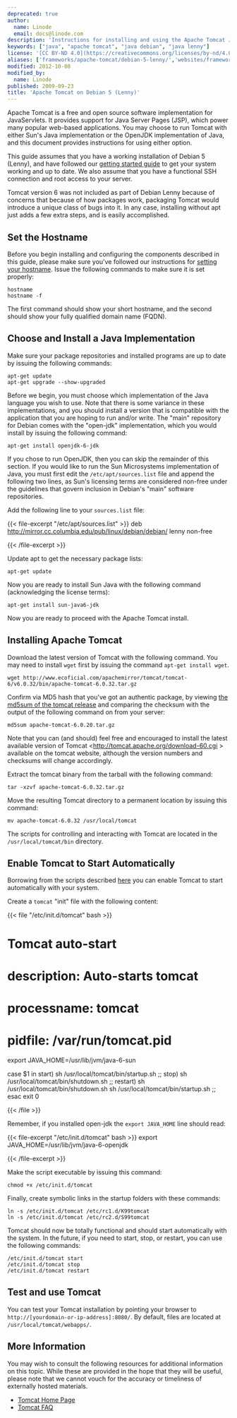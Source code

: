 ```yaml
---
deprecated: true
author:
  name: Linode
  email: docs@linode.com
description: 'Instructions for installing and using the Apache Tomcat Java Servlet engine on Debian 5 (Lenny).'
keywords: ["java", "apache tomcat", "java debian", "java lenny"]
license: '[CC BY-ND 4.0](https://creativecommons.org/licenses/by-nd/4.0)'
aliases: ['frameworks/apache-tomcat/debian-5-lenny/','websites/frameworks/apache-tomcat-on-debian-5-lenny/']
modified: 2012-10-08
modified_by:
  name: Linode
published: 2009-09-23
title: 'Apache Tomcat on Debian 5 (Lenny)'
---
```




Apache Tomcat is a free and open source software implementation for JavaServlets. It provides support for Java Server Pages (JSP), which power many popular web-based applications. You may choose to run Tomcat with either Sun's Java implementation or the OpenJDK implementation of Java, and this document provides instructions for using either option.

This guide assumes that you have a working installation of Debian 5 (Lenny), and have followed our [getting started guide](/docs/getting-started/) to get your system working and up to date. We also assume that you have a functional SSH connection and root access to your server.

Tomcat version 6 was not included as part of Debian Lenny because of concerns that because of how packages work, packaging Tomcat would introduce a unique class of bugs into it. In any case, installing without apt just adds a few extra steps, and is easily accomplished.

Set the Hostname
----------------

Before you begin installing and configuring the components described in this guide, please make sure you've followed our instructions for [setting your hostname](/docs/getting-started#setting-the-hostname). Issue the following commands to make sure it is set properly:

    hostname
    hostname -f

The first command should show your short hostname, and the second should show your fully qualified domain name (FQDN).

Choose and Install a Java Implementation
----------------------------------------

Make sure your package repositories and installed programs are up to date by issuing the following commands:

    apt-get update
    apt-get upgrade --show-upgraded

Before we begin, you must choose which implementation of the Java language you wish to use. Note that there is some variance in these implementations, and you should install a version that is compatible with the application that you are hoping to run and/or write. The "main" repository for Debian comes with the "open-jdk" implementation, which you would install by issuing the following command:

    apt-get install openjdk-6-jdk

If you chose to run OpenJDK, then you can skip the remainder of this section. If you would like to run the Sun Microsystems implementation of Java, you must first edit the `/etc/apt/sources.list` file and append the following two lines, as Sun's licensing terms are considered non-free under the guidelines that govern inclusion in Debian's "main" software repositories.

Add the following line to your `sources.list` file:

{{< file-excerpt "/etc/apt/sources.list" >}}
deb http://mirror.cc.columbia.edu/pub/linux/debian/debian/  lenny non-free

{{< /file-excerpt >}}


Update apt to get the necessary package lists:

    apt-get update

Now you are ready to install Sun Java with the following command (acknowledging the license terms):

    apt-get install sun-java6-jdk

Now you are ready to proceed with the Apache Tomcat install.

Installing Apache Tomcat
------------------------

Download the latest version of Tomcat with the following command. You may need to install `wget` first by issuing the command `apt-get install wget`.

    wget http://www.ecoficial.com/apachemirror/tomcat/tomcat-6/v6.0.32/bin/apache-tomcat-6.0.32.tar.gz

Confirm via MD5 hash that you've got an authentic package, by viewing [the md5sum of the tomcat release](http://www.apache.org/dist/tomcat/tomcat-6/v6.0.32/bin/apache-tomcat-6.0.32.tar.gz.md5) and comparing the checksum with the output of the following command on from your server:

    md5sum apache-tomcat-6.0.20.tar.gz

Note that you can (and should) feel free and encouraged to install the latest available version of Tomcat \<http://tomcat.apache.org/download-60.cgi \> available on the tomcat website, although the version numbers and checksums will change accordingly.

Extract the tomcat binary from the tarball with the following command:

    tar -xzvf apache-tomcat-6.0.32.tar.gz

Move the resulting Tomcat directory to a permanent location by issuing this command:

    mv apache-tomcat-6.0.32 /usr/local/tomcat

The scripts for controlling and interacting with Tomcat are located in the `/usr/local/tomcat/bin` directory.

Enable Tomcat to Start Automatically
------------------------------------

Borrowing from the scripts described [here](http://www.howtogeek.com/howto/linux/installing-tomcat-6-on-ubuntu/) you can enable Tomcat to start automatically with your system.

Create a `tomcat` "init" file with the following content:

{{< file "/etc/init.d/tomcat" bash >}}
# Tomcat auto-start
#
# description: Auto-starts tomcat
# processname: tomcat
# pidfile: /var/run/tomcat.pid

export JAVA_HOME=/usr/lib/jvm/java-6-sun

case $1 in
start)
        sh /usr/local/tomcat/bin/startup.sh
        ;;
stop)
        sh /usr/local/tomcat/bin/shutdown.sh
        ;;
restart)
        sh /usr/local/tomcat/bin/shutdown.sh
        sh /usr/local/tomcat/bin/startup.sh
        ;;
esac
exit 0

{{< /file >}}


Remember, if you installed open-jdk the `export JAVA_HOME` line should read:

{{< file-excerpt "/etc/init.d/tomcat" bash >}}
export JAVA_HOME=/usr/lib/jvm/java-6-openjdk

{{< /file-excerpt >}}


Make the script executable by issuing this command:

    chmod +x /etc/init.d/tomcat

Finally, create symbolic links in the startup folders with these commands:

    ln -s /etc/init.d/tomcat /etc/rc1.d/K99tomcat
    ln -s /etc/init.d/tomcat /etc/rc2.d/S99tomcat

Tomcat should now be totally functional and should start automatically with the system. In the future, if you need to start, stop, or restart, you can use the following commands:

    /etc/init.d/tomcat start
    /etc/init.d/tomcat stop
    /etc/init.d/tomcat restart

Test and use Tomcat
-------------------

You can test your Tomcat installation by pointing your browser to `http://[yourdomain-or-ip-address]:8080/`. By default, files are located at `/usr/local/tomcat/webapps/`.

More Information
----------------

You may wish to consult the following resources for additional information on this topic. While these are provided in the hope that they will be useful, please note that we cannot vouch for the accuracy or timeliness of externally hosted materials.

- [Tomcat Home Page](http://tomcat.apache.org/)
- [Tomcat FAQ](http://wiki.apache.org/tomcat/FAQ)




